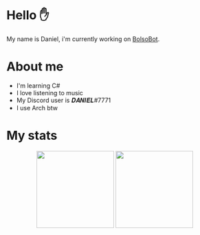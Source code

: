 # Hello :raised_hand:
My name is Daniel, i'm currently working on [BolsoBot](https://github.com/DanielH6/BolsoBot).
# About me
* I'm learning C#
* I love listening to music
* My Discord user is 𝑫𝑨𝑵𝑰𝑬𝑳#7771
* I use Arch btw
# My stats
<div align="center">
  <img height="180em" src="https://github-readme-stats.vercel.app/api?username=DanielH6&show_icons=true&theme=merko&include_all_commits=true&count_private=true"/>
  <img height="180em" src="https://github-readme-stats.vercel.app/api/top-langs/?username=DanielH6&layout=compact&langs_count=7&theme=merko"/>
</div>
